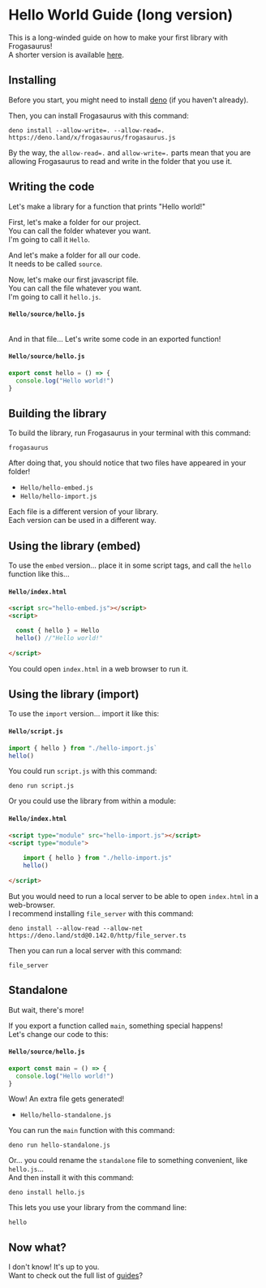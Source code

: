 # Hello World Guide (long version)
This is a long-winded guide on how to make your first library with Frogasaurus!<br>
A shorter version is available [here](hello-world-short.md).

## Installing
Before you start, you might need to install [deno](https://deno.land) (if you haven't already).

Then, you can install Frogasaurus with this command:
```
deno install --allow-write=. --allow-read=. https://deno.land/x/frogasaurus/frogasaurus.js
```

By the way, the `allow-read=.` and `allow-write=.` parts mean that you are allowing Frogasaurus to read and write in the folder that you use it.

## Writing the code
Let's make a library for a function that prints "Hello world!"<br>

First, let's make a folder for our project.<br>
You can call the folder whatever you want.<br>
I'm going to call it `Hello`.<br>

And let's make a folder for all our code.<br>
It needs to be called `source`.<br>

Now, let's make our first javascript file.<br>
You can call the file whatever you want.<br>
I'm going to call it `hello.js`.

#### `Hello/source/hello.js`
```js
```

And in that file... Let's write some code in an exported function!
#### `Hello/source/hello.js`
```js
export const hello = () => {
  console.log("Hello world!")
}
```

## Building the library
To build the library, run Frogasaurus in your terminal with this command:
```
frogasaurus
```

After doing that, you should notice that two files have appeared in your folder!
* `Hello/hello-embed.js`
* `Hello/hello-import.js`

Each file is a different version of your library.<br>
Each version can be used in a different way.<br>

## Using the library (embed)
To use the `embed` version... place it in some script tags, and call the `hello` function like this...

#### `Hello/index.html`
```html
<script src="hello-embed.js"></script>
<script>

  const { hello } = Hello
  hello() //"Hello world!"
  
</script>
```
You could open `index.html` in a web browser to run it.

## Using the library (import)
To use the `import` version... import it like this:

#### `Hello/script.js`
```js
import { hello } from "./hello-import.js`
hello()
```

You could run `script.js` with this command:
```
deno run script.js
```

Or you could use the library from within a module:
#### `Hello/index.html`
```html
<script type="module" src="hello-import.js"></script>
<script type="module">
	
	import { hello } from "./hello-import.js"
	hello()
	
</script>
```

But you would need to run a local server to be able to open `index.html` in a web-browser.<br>
I recommend installing `file_server` with this command:
```
deno install --allow-read --allow-net https://deno.land/std@0.142.0/http/file_server.ts
```

Then you can run a local server with this command:
```
file_server
```

## Standalone
But wait, there's more!

If you export a function called `main`, something special happens!<br>
Let's change our code to this:
#### `Hello/source/hello.js`
```js
export const main = () => {
  console.log("Hello world!")
}
```

Wow! An extra file gets generated!
* `Hello/hello-standalone.js`

You can run the `main` function with this command:<br>
```
deno run hello-standalone.js
```

Or... you could rename the `standalone` file to something convenient, like `hello.js`...<br>
And then install it with this command:
```
deno install hello.js
```

This lets you use your library from the command line:
```
hello
```

## Now what?
I don't know! It's up to you.<br>
Want to check out the full list of [guides](guides.md)?
